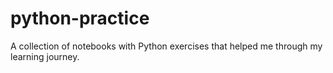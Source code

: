 # python-practice
A collection of notebooks with Python exercises that helped me through my learning journey.
